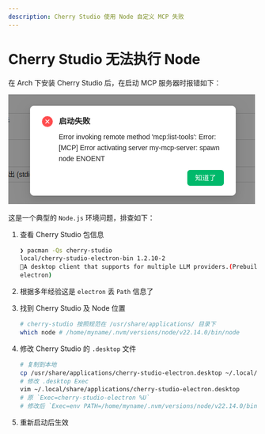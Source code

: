 ```yaml
---
description: Cherry Studio 使用 Node 自定义 MCP 失败
---
```


# Cherry Studio 无法执行 Node

在 Arch 下安装 Cherry Studio 后，在启动 MCP 服务器时报错如下：

![spawn node](./assets/cherry-studio-spawn-node.png)

这是一个典型的 `Node.js` 环境问题，排查如下：

1. 查看 Cherry Studio 包信息

   ```sh
   ❯ pacman -Qs cherry-studio
   local/cherry-studio-electron-bin 1.2.10-2
   🍒A desktop client that supports for multiple LLM providers.(Prebuilt version.Use system-wide
   electron)
   ```

2. 根据多年经验这是 `electron` 丢 `Path` 信息了
3. 找到 Cherry Studio 及 Node 位置

   ```sh
   # cherry-studio 按照规范在 /usr/share/applications/ 目录下
   which node # /home/myname/.nvm/versions/node/v22.14.0/bin/node
   ```

4. 修改 Cherry Studio 的 `.desktop` 文件

   ```sh
   # 复制到本地
   cp /usr/share/applications/cherry-studio-electron.desktop ~/.local/share/applications/
   # 修改 .desktop Exec
   vim ~/.local/share/applications/cherry-studio-electron.desktop
   # 原 `Exec=cherry-studio-electron %U`
   # 修改后 `Exec=env PATH=/home/myname/.nvm/versions/node/v22.14.0/bin:$PATH cherry-studio-electron %U`
   ```

5. 重新启动后生效
